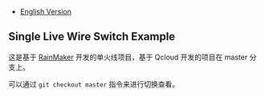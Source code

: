 - [English Version](./README.md)
## Single Live Wire Switch Example


这是基于 [RainMaker](https://rainmaker.espressif.com/) 开发的单火线项目，基于 Qcloud 开发的项目在 master 分支上。

可以通过  ` git checkout master ` 指令来进行切换查看。
